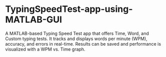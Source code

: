 # TypingSpeedTest-app-using-MATLAB-GUI
A MATLAB-based Typing Speed Test app that offers Time, Word, and Custom typing tests. It tracks and displays words per minute (WPM), accuracy, and errors in real-time. Results can be saved and performance is visualized with a WPM vs. Time graph.
